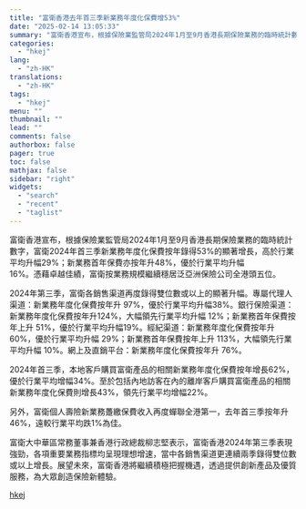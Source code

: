 ```yaml
---
title: "富衛香港去年首三季新業務年度化保費增53%"
date: "2025-02-14 13:05:33"
summary: "富衛香港宣布，根據保險業監管局2024年1月至9月香港長期保險業務的臨時統計數字，富衛2024年首三..."
categories:
  - "hkej"
lang:
  - "zh-HK"
translations:
  - "zh-HK"
tags:
  - "hkej"
menu: ""
thumbnail: ""
lead: ""
comments: false
authorbox: false
pager: true
toc: false
mathjax: false
sidebar: "right"
widgets:
  - "search"
  - "recent"
  - "taglist"
---
```


富衛香港宣布，根據保險業監管局2024年1月至9月香港長期保險業務的臨時統計數字，富衛2024年首三季新業務年度化保費按年錄得53%的顯著增長，高於行業平均升幅29%；新業務首年保費亦按年升48%，優於行業平均升幅  
16%。憑藉卓越佳績，富衛按業務規模繼續穩居泛亞洲保險公司全港頭五位。

2024年第三季，富衛各銷售渠道再度錄得雙位數或以上的顯著升幅。專屬代理人渠道：新業務年度化保費按年升 97%，優於行業平均升幅38%。銀行保險渠道：新業務年度化保費按年升124%，大幅領先行業平均升幅 12%；新業務首年保費按年上升 51%，優於行業平均升幅19%。經紀渠道：新業務年度化保費按年升 60%，優於行業平均升幅 29%；新業務首年保費按年上升 113%，大幅領先行業平均升幅 10%。網上及直銷平台：新業務年度化保費按年升 76%。

2024年首三季，本地客戶購買富衛產品的相關新業務年度化保費按年增長62%，優於行業平均增幅34%。至於包括內地訪客在內的離岸客戶購買富衛產品的相關新業務年度化保費則增長43%，領先行業平均增幅22%。

另外，富衛個人壽險新業務躉繳保費收入再度蟬聯全港第一，去年首三季按年升46%，遠較行業平均跌1%為佳。

富衛大中華區常務董事兼香港行政總裁柳志堅表示，富衛香港2024年第三季表現強勁，各項重要業務指標均呈現理想增速，當中各銷售渠道更連續兩季錄得雙位數或以上增長。展望未來，富衛香港將繼續積極把握機遇，透過提供創新產品及優質服務，為大眾創造保險新體驗。

[hkej](https://www2.hkej.com/instantnews/hongkong/article/3999603/%E5%AF%8C%E8%A1%9B%E9%A6%99%E6%B8%AF%E5%8E%BB%E5%B9%B4%E9%A6%96%E4%B8%89%E5%AD%A3%E6%96%B0%E6%A5%AD%E5%8B%99%E5%B9%B4%E5%BA%A6%E5%8C%96%E4%BF%9D%E8%B2%BB%E5%A2%9E53%25)
